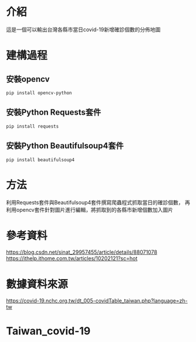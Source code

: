 # 介紹
這是一個可以輸出台灣各縣市當日covid-19新增確診個數的分佈地圖

# 建構過程

## 安裝opencv
`pip install opencv-python`

## 安裝Python Requests套件
`pip install requests`

## 安裝Python Beautifulsoup4套件
`pip install beautifulsoup4`

# 方法
利用Requests套件與Beautifulsoup4套件撰寫爬蟲程式抓取當日的確診個數，
再利用opencv套件針對圖片進行編輯，將抓取到的各縣市新增個數加入圖片

# 參考資料
https://blog.csdn.net/sinat_29957455/article/details/88071078
https://ithelp.ithome.com.tw/articles/10202121?sc=hot

# 數據資料來源
https://covid-19.nchc.org.tw/dt_005-covidTable_taiwan.php?language=zh-tw

# Taiwan_covid-19

